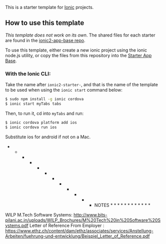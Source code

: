 This is a starter template for [Ionic](http://ionicframework.com/docs/) projects.

## How to use this template

*This template does not work on its own*. The shared files for each starter are found in the [ionic2-app-base repo](https://github.com/ionic-team/ionic2-app-base).

To use this template, either create a new ionic project using the ionic node.js utility, or copy the files from this repository into the [Starter App Base](https://github.com/ionic-team/ionic2-app-base).

### With the Ionic CLI:

Take the name after `ionic2-starter-`, and that is the name of the template to be used when using the `ionic start` command below:

```bash
$ sudo npm install -g ionic cordova
$ ionic start myTabs tabs
```

Then, to run it, cd into `myTabs` and run:

```bash
$ ionic cordova platform add ios
$ ionic cordova run ios
```

Substitute ios for android if not on a Mac.



 * * * * * * * * * * * * NOTES * * * * * * * * * * * * 
 
 WILP M.Tech Software Systems: http://www.bits-pilani.ac.in/uploads/WILP_Brochures/M%20Tech%20in%20Software%20Systems.pdf
 Letter of Reference From Employer : https://www.ethz.ch/content/dam/ethz/associates/services/Anstellung-Arbeiten/fuehrung-und-entwicklung/Beispiel_Letter_of_Reference.pdf
